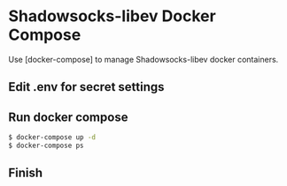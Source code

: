 # Shadowsocks-libev Docker Compose
Use [docker-compose] to manage Shadowsocks-libev docker containers.

## Edit .env for secret settings

## Run docker compose

```bash
$ docker-compose up -d
$ docker-compose ps
```
## Finish
